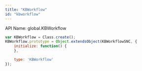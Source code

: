 ```yaml
---
title: "KBWorkflow"
id: "kbworkflow"
---
```


API Name: global.KBWorkflow

```js
var KBWorkflow = Class.create();
KBWorkflow.prototype = Object.extendsObject(KBWorkflowSNC, {
    initialize: function() {
    },

    type: 'KBWorkflow'
});
```